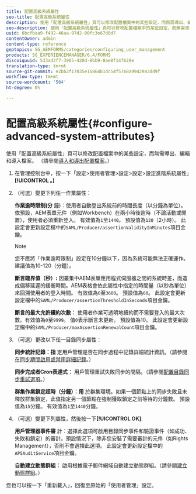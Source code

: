 ```yaml
---
title: 配置高級系統屬性
seo-title: 配置高級系統屬性
description: 使用「配置高級系統屬性」頁可以修改配置檔案中的某些設定，而無需導出、編輯和導入檔案。
seo-description: 使用「配置高級系統屬性」頁可以修改配置檔案中的某些設定，而無需導出、編輯和導入檔案。
uuid: 6bcfbaa9-f492-46aa-97d2-00fc3e67d0d7
contentOwner: admin
content-type: reference
geptopics: SG_AEMFORMS/categories/configuring_user_management
products: SG_EXPERIENCEMANAGER/6.4/FORMS
discoiquuid: 533ad3f7-3905-420d-8bb9-8ae8f14fb28e
translation-type: tm+mt
source-git-commit: e2bb2f17035e16864b1dc54f5768a99429a3dd9f
workflow-type: tm+mt
source-wordcount: '504'
ht-degree: 0%

---
```



# 配置高級系統屬性{#configure-advanced-system-attributes}

使用「配置高級系統屬性」頁可以修改配置檔案中的某些設定，而無需導出、編輯和導入檔案。 （請參閱[導入和導出配置檔案](/help/forms/using/admin-help/importing-exporting-configuration-file.md#importing-and-exporting-the-configuration-file)。）

1. 在管理控制台中，按一下「設定>使用者管理>設定>設定>設定進階系統屬性」**[!UICONTROL 。]**
1. （可選）變更下列任一作業屬性：

   **作業逾時限制(分** 鐘)：使用者自動登出系統前的時間長度（以分鐘為單位）。依預設，AEM表單元件（例如Workbench）在兩小時後逾時（不論活動或閒置），使用者必須重新登入。 有效值為`1`至`1440`。 預設值為`120`（2小時）。 此設定會更新設定檔中的`SAML/Producer/assertionValidityInMinutes`項目金鑰。

   >[!NOTE]
   >
   >您不應將「作業逾時限制」設定在10分鐘以下，因為系統可能無法正確運作。 建議值為10-120（分鐘）。

   **斷言臨界值（秒）:** 因叢集中AEM表單應用程式伺服器之間的系統時差，而造成偏移延遲的緩衝時間。AEM表格會依此屬性中指定的時間量（以秒為單位）來回溯使用者的登入時間。 有效值為`0`至`3600`。 預設值為`60`。 此設定會更新設定檔中的`SAML/Producer/assertionThresholdInSeconds`項目金鑰。

   **斷言的最大允許續約次數：** 使用者作業可透明地續約而不需要登入的最大次數。有效值為`0`至`9999`。 值`0`表示斷言未更新。 預設值為10。 此設定會更新設定檔中的`SAML/Producer/maxAssertionRenewalCount`項目金鑰。

1. （可選）更改以下任一目錄同步屬性：

   **同步統計記錄：指** 定用戶管理是否在同步過程中記錄詳細統計資訊。（請參閱[在同步期間啟用或禁用詳細記錄](/help/forms/using/admin-help/synchronizing-directories.md#enable-or-disable-detailed-logging-during-synchronization)。）

   **同步完成者Cron表達式：** 用戶管理重試失敗同步的間隔。（請參閱[配置目錄同步重試選項](/help/forms/using/admin-help/synchronizing-directories.md#configure-the-directory-synchronization-retry-option)。）

   **群集作業鎖定超時（分鐘）：用** 於群集環境。如果一個節點上的同步失敗且未釋放群集鎖定，此值指定另一個節點在強制獲取鎖定之前等待的分鐘數。 預設值為`15`分鐘。 有效值為`1`至`1440`分鐘。

1. （可選）變更下列屬性，然後按一下&#x200B;**[!UICONTROL OK]**:

   **用戶管理器事件審** 計：選擇此選項可啟用目錄同步事件和驗證事件（如成功、失敗和鎖定）的審計。預設情況下，除非您安裝了需要審計的元件（如Rights Management），否則不會選擇此選項。 此設定會更新設定檔中的`APSAuditService`項目金鑰。

   **自動建立動態群組：** 啟用根據電子郵件網域自動建立動態群組。（請參閱[建立動態群組](/help/forms/using/admin-help/creating-configuring-groups.md#create-a-dynamic-group)。）

您也可以按一下「重新載入」，回復至原始的「使用者管理」設定。
